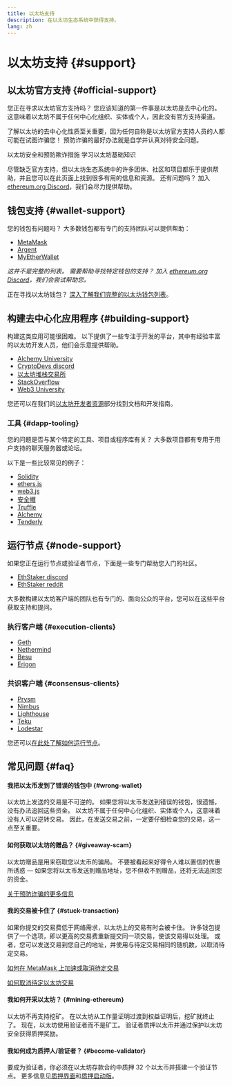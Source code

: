 ```yaml
---
title: 以太坊支持
description: 在以太坊生态系统中获得支持。
lang: zh
---
```


# 以太坊支持 {#support}

## 以太坊官方支持 {#official-support}

您正在寻求以太坊官方支持吗？ 您应该知道的第一件事是以太坊是去中心化的。 这意味着以太坊不属于任何中心化组织、实体或个人，因此没有官方支持渠道。

了解以太坊的去中心化性质至关重要，因为任何自称是以太坊官方支持人员的人都可能在试图诈骗您！ 预防诈骗的最好办法就是自学并认真对待安全问题。

<DocLink to="/security/">
  以太坊安全和预防欺诈措施
</DocLink>

<DocLink to="/learn/">
  学习以太坊基础知识
</DocLink>

尽管缺乏官方支持，但以太坊生态系统中的许多团体、社区和项目都乐于提供帮助，并且您可以在此页面上找到很多有用的信息和资源。 还有问题吗？ 加入 [ethereum.org Discord](/discord/)，我们会尽力提供帮助。

## 钱包支持 {#wallet-support}

您的钱包有问题吗？ 大多数钱包都有专门的支持团队可以提供帮助：

- [MetaMask](https://metamask.zendesk.com/hc/)
- [Argent](https://support.argent.xyz/hc/)
- [MyEtherWallet](https://help.myetherwallet.com/)

_这并不是完整的列表。 需要帮助寻找特定钱包的支持？ 加入 [ethereum.org Discord](https://discord.gg/rZz26QWfCg)，我们会尝试帮助您。_

正在寻找以太坊钱包？ [深入了解我们完整的以太坊钱包列表](/wallets/find-wallet/)。

## 构建去中心化应用程序 {#building-support}

构建这类应用可能很困难。 以下提供了一些专注于开发的平台，其中有经验丰富的以太坊开发人员，他们会乐意提供帮助。

- [Alchemy University](https://university.alchemy.com/#starter_code)
- [CryptoDevs discord](https://discord.gg/Z9TA39m8Yu)
- [以太坊堆栈交易所](https://ethereum.stackexchange.com/)
- [StackOverflow](https://stackoverflow.com/questions/tagged/web3)
- [Web3 University](https://www.web3.university/)

您还可以在我们的[以太坊开发者资源](/developers/)部分找到文档和开发指南。

### 工具 {#dapp-tooling}

您的问题是否与某个特定的工具、项目或程序库有关？ 大多数项目都有专用于用户支持的聊天服务器或论坛。

以下是一些比较常见的例子：

- [Solidity](https://gitter.im/ethereum/solidity/)
- [ethers.js](https://discord.gg/6jyGVDK6Jx)
- [web3.js](https://discord.gg/GsABYQu4sC)
- [安全帽](https://discord.gg/xtrMGhmbfZ)
- [Truffle](https://discord.gg/8uKcsccEYE)
- [Alchemy](http://alchemy.com/discord)
- [Tenderly](https://discord.gg/fBvDJYR)

## 运行节点 {#node-support}

如果您正在运行节点或验证者节点，下面是一些专门帮助您入门的社区。

- [EthStaker discord](https://discord.gg/ethstaker)
- [EthStaker reddit](https://www.reddit.com/r/ethstaker)

大多数构建以太坊客户端的团队也有专门的、面向公众的平台，您可以在这些平台获取支持和提问。

### 执行客户端 {#execution-clients}

- [Geth](https://discord.gg/FqDzupGyYf)
- [Nethermind](https://discord.gg/YJx3pm8z5C)
- [Besu](https://discord.gg/p8djYngzKN)
- [Erigon](https://github.com/ledgerwatch/erigon/issues)

### 共识客户端 {#consensus-clients}

- [Prysm](https://discord.gg/prysmaticlabs)
- [Nimbus](https://discord.gg/nSmEH3qgFv)
- [Lighthouse](https://discord.gg/cyAszAh)
- [Teku](https://discord.gg/7hPv2T6)
- [Lodestar](https://discord.gg/aMxzVcr)

您还可以[在此处了解如何运行节点](/developers/docs/nodes-and-clients/run-a-node/)。

## 常见问题 {#faq}

#### 我把以太币发到了错误的钱包中 {#wrong-wallet}

以太坊上发送的交易是不可逆的。 如果您将以太币发送到错误的钱包，很遗憾，没有办法追回这些资金。 以太坊不属于任何中心化组织、实体或个人，这意味着没有人可以逆转交易。 因此，在发送交易之前，一定要仔细检查您的交易，这一点至关重要。

#### 如何获取以太坊的赠品？ {#giveaway-scam}

以太坊赠品是用来窃取您以太币的骗局。 不要被看起来好得令人难以置信的优惠所诱惑 — 如果您将以太币发送到赠品地址，您不但收不到赠品，还将无法追回您的资金。

[关于预防诈骗的更多信息](/security/#common-scams)

#### 我的交易被卡住了 {#stuck-transaction}

如果你提交的交易费低于网络需求，以太坊上的交易有时会被卡住。 许多钱包提供了一个选项，即以更高的交易费重新提交同一项交易，使该交易得以处理。 或者，您可以发送交易到您自己的地址，并使用与待定交易相同的随机数，以取消待定交易。

[如何在 MetaMask 上加速或取消待定交易](https://metamask.zendesk.com/hc/en-us/articles/360015489251-How-to-speed-up-or-cancel-a-pending-transaction)

[如何取消待定以太坊交易](https://info.etherscan.com/how-to-cancel-ethereum-pending-transactions/)

#### 我如何开采以太坊？ {#mining-ethereum}

以太坊不再支持挖矿。 在以太坊从工作量证明过渡到权益证明后，挖矿就终止了。 现在，以太坊使用验证者而不是矿工。 验证者质押以太币并通过保护以太坊安全获得质押奖励。

#### 我如何成为质押人/验证者？ {#become-validator}

要成为验证者，你必须在以太坊存款合约中质押 32 个以太币并搭建一个验证节点。 更多信息见[质押界面](/staking)和[质押启动版](https://launchpad.ethereum.org/)。
